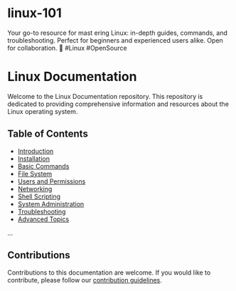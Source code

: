 # linux-101
Your go-to resource for mast
ering Linux: in-depth guides, commands, and troubleshooting. Perfect for beginners and experienced users alike. Open for collaboration. 🐧 #Linux #OpenSource

# Linux Documentation

Welcome to the Linux Documentation repository. This repository is dedicated to providing comprehensive information and resources about the Linux operating system.

## Table of Contents

- [Introduction](Introduction/Introduction.md)
- [Installation](Installation/Installation.md)
- [Basic Commands](Basic-Commands/Basic-Commands.md)
- [File System](File_System/File_System.md)
- [Users and Permissions](Users_and_Permissions/Users_and_Permissions.md)
- [Networking](Networking/Networking.md)
- [Shell Scripting](Shell_Scripting/Shell_Scripting.md)
- [System Administration](System_Administration/System_Administration.md)
- [Troubleshooting](Troubleshooting/Troubleshooting.md)
- [Advanced Topics](Advanced_Topics/Advanced_Topics.md)

...

## Contributions

Contributions to this documentation are welcome. If you would like to contribute, please follow our [contribution guidelines](CONTRIBUTING.md).
